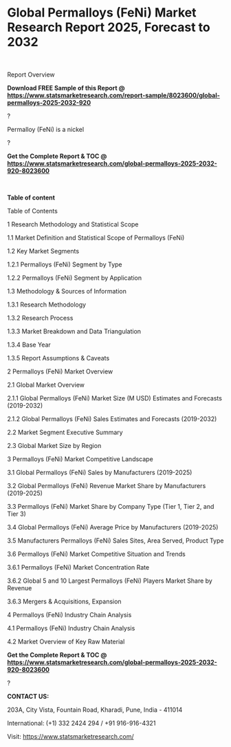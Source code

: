 <h1>Global Permalloys (FeNi) Market Research Report 2025, Forecast to 2032</h1><br/><p>Report Overview</p>
 
 
 
 <div><b>Download FREE Sample of this Report @ <a href="https://www.statsmarketresearch.com/download-free-sample/8023600/global-permalloys-2025-2032-920">https://www.statsmarketresearch.com/report-sample/8023600/global-permalloys-2025-2032-920</a></b></div>
 
 
 
 <p>? </p>
 
 
 
 <p>Permalloy (FeNi) is a nickel</p>
 
 
 
 <p>? </p>
 
 
 
 <div><b>Get the Complete Report & TOC @ <a href="https://www.statsmarketresearch.com/global-permalloys-2025-2032-920-8023600">https://www.statsmarketresearch.com/global-permalloys-2025-2032-920-8023600</a></b></div>
 
 
 
 <p><br />
 
 <b>Table of content</b></p>
 
 
 
 <p>Table of Contents<br />
 
 1 Research Methodology and Statistical Scope<br />
 
 1.1 Market Definition and Statistical Scope of Permalloys (FeNi)<br />
 
 1.2 Key Market Segments<br />
 
 1.2.1 Permalloys (FeNi) Segment by Type<br />
 
 1.2.2 Permalloys (FeNi) Segment by Application<br />
 
 1.3 Methodology & Sources of Information<br />
 
 1.3.1 Research Methodology<br />
 
 1.3.2 Research Process<br />
 
 1.3.3 Market Breakdown and Data Triangulation<br />
 
 1.3.4 Base Year<br />
 
 1.3.5 Report Assumptions & Caveats<br />
 
 2 Permalloys (FeNi) Market Overview<br />
 
 2.1 Global Market Overview<br />
 
 2.1.1 Global Permalloys (FeNi) Market Size (M USD) Estimates and Forecasts (2019-2032)<br />
 
 2.1.2 Global Permalloys (FeNi) Sales Estimates and Forecasts (2019-2032)<br />
 
 2.2 Market Segment Executive Summary<br />
 
 2.3 Global Market Size by Region<br />
 
 3 Permalloys (FeNi) Market Competitive Landscape<br />
 
 3.1 Global Permalloys (FeNi) Sales by Manufacturers (2019-2025)<br />
 
 3.2 Global Permalloys (FeNi) Revenue Market Share by Manufacturers (2019-2025)<br />
 
 3.3 Permalloys (FeNi) Market Share by Company Type (Tier 1, Tier 2, and Tier 3)<br />
 
 3.4 Global Permalloys (FeNi) Average Price by Manufacturers (2019-2025)<br />
 
 3.5 Manufacturers Permalloys (FeNi) Sales Sites, Area Served, Product Type<br />
 
 3.6 Permalloys (FeNi) Market Competitive Situation and Trends<br />
 
 3.6.1 Permalloys (FeNi) Market Concentration Rate<br />
 
 3.6.2 Global 5 and 10 Largest Permalloys (FeNi) Players Market Share by Revenue<br />
 
 3.6.3 Mergers & Acquisitions, Expansion<br />
 
 4 Permalloys (FeNi) Industry Chain Analysis<br />
 
 4.1 Permalloys (FeNi) Industry Chain Analysis<br />
 
 4.2 Market Overview of Key Raw Material</p>
 
 
 
 <div><b>Get the Complete Report & TOC @ <a href="https://www.statsmarketresearch.com/global-permalloys-2025-2032-920-8023600">https://www.statsmarketresearch.com/global-permalloys-2025-2032-920-8023600</a></b></div>
 
 
 
 <p>? </p>
 
 
 
 <p><b>CONTACT US:</b><br />
 
 203A, City Vista, Fountain Road, Kharadi, Pune, India - 411014<br />
 
 International: (+1) 332 2424 294 / +91 916-916-4321<br />
 
 Visit: <a href="https://www.statsmarketresearch.com/">https://www.statsmarketresearch.com/</a></p>